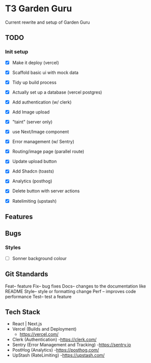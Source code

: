 # T3 Garden Guru

Current rewrite and setup of Garden Guru

## TODO
### Init setup
- [x] Make it deploy (vercel)
- [x] Scaffold basic ui with mock data
- [x] Tidy up build process
- [x] Actually set up a database (vercel postgres)
- [x] Add authentication (w/ clerk)
- [x] Add Image upload
- [x] "taint" (server only)
- [x] use Next/Image component
- [x] Error management (w/ Sentry)
- [x] Routing/image page (parallel route)
- [x] Update upload button
- [x] Add Shadcn (toasts)
- [x] Analytics (posthog)
- [x] Delete button with server actions
- [x] Ratelimiting (upstash)


## Features

## Bugs
### Styles
- [ ] Sonner background colour 



## Git Standards 
Feat– feature
Fix– bug fixes
Docs– changes to the documentation like README
Style– style or formatting change 
Perf – improves code performance
Test– test a feature

## Tech Stack
- React | Next.js 
- Vercel (Builds and Deployment)
    - https://vercel.com/
- Clerk (Authentication)
    -https://clerk.com/
- Sentry (Error Management and Tracking)
    -https://sentry.io
- PostHog (Analytics)
    -https://posthog.com/
- UpStash (RateLimiting)
    -https://upstash.com/